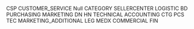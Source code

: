 
CSP
CUSTOMER_SERVICE
Null
CATEGORY
SELLERCENTER
LOGISTIC
BD
PURCHASING
MARKETING
DN
HN
TECHNICAL
ACCOUNTING
CTG
PCS
TEC
MARKETING_ADDITIONAL
LEG
MEDX
COMMERCIAL
FIN